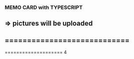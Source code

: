 ### MEMO CARD with TYPESCRIPT
=> pictures will be uploaded
----------------------------
============================
-------
====================
4


